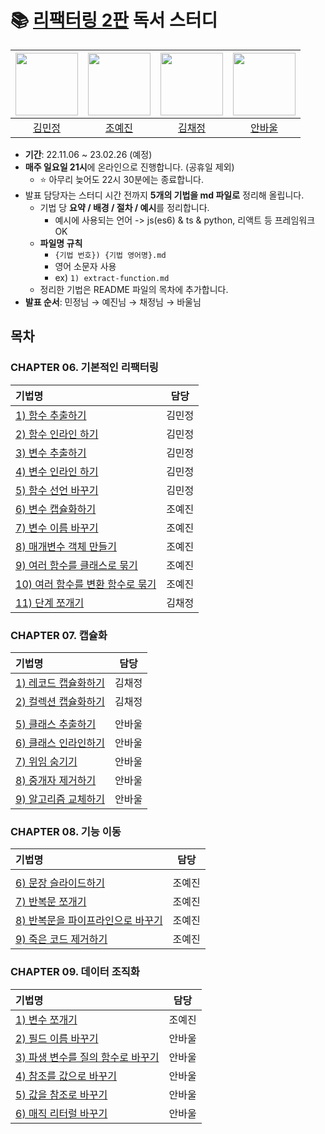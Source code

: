 # 📚 [리팩터링 2판](https://product.kyobobook.co.kr/detail/S000001810241) 독서 스터디

| [<img src="https://avatars.githubusercontent.com/kmin-jeong" width="100">](https://github.com/kmin-jeong) | [<img src="https://avatars.githubusercontent.com/ooooorobo" width="100">](https://github.com/ooooorobo) | [<img src="https://avatars.githubusercontent.com/blcklamb" width="100">](https://github.com/blcklamb) | [<img src="https://avatars.githubusercontent.com/anpaul0615" width="100">](https://github.com/anpaul0615) |
| :---------------------------------------------------------------------------------------------------: | :-----------------------------------------------------------------------------------------------------: | :-----------------------------------------------------------------------------------------------------: | :-----------------------------------------------------------------------------------------------------: |
|                                                [김민정](https://github.com/kmin-jeong)                                                 |                                                 [조예진](https://github.com/ooooorobo)                                                  |                                                 [김채정](https://github.com/blcklamb)                                                  |                                                 [안바울](https://github.com/anpaul0615)                                                  |

- **기간**: 22.11.06 ~ 23.02.26 (예정)
- **매주 일요일 21시**에 온라인으로 진행합니다. (공휴일 제외)
    - ⭐️ 아무리 늦어도 22시 30분에는 종료합니다.
- 발표 담당자는 스터디 시간 전까지 **5개의 기법을 md 파일로** 정리해 올립니다.
    - 기법 당 **요약 / 배경 / 절차 / 예시**를 정리합니다.
      - 예시에 사용되는 언어 -> js(es6) & ts & python, 리액트 등 프레임워크 OK
    - **파일명 규칙**
      - `{기법 번호}) {기법 영어명}.md`
      - 영어 소문자 사용
      - ex) `1) extract-function.md`
    - 정리한 기법은 README 파일의 목차에 추가합니다.
- **발표 순서**: 민정님 → 예진님 → 채정님 → 바울님

## 목차

### CHAPTER 06. 기본적인 리팩터링

| 기법명                                                                                                                                                              | 담당  |
|:-----------------------------------------------------------------------------------------------------------------------------------------------------------------|:---:|
| [1) 함수 추출하기](https://github.com/githru-study/book-refactoring/blob/main/ch06\)%20first-set-of-refactorings/01\)extract-function.md)                              | 김민정 |
| [2) 함수 인라인 하기](https://github.com/githru-study/book-refactoring/blob/main/ch06\)%20first-set-of-refactorings/02\)inline-function.md)                             | 김민정 |
| [3) 변수 추출하기](https://github.com/githru-study/book-refactoring/blob/main/ch06\)%20first-set-of-refactorings/03\)extract-variable.md)                              | 김민정 |
| [4) 변수 인라인 하기](https://github.com/githru-study/book-refactoring/blob/main/ch06\)%20first-set-of-refactorings/04\)inline-variable.md)                             | 김민정 |
| [5) 함수 선언 바꾸기](https://github.com/githru-study/book-refactoring/blob/main/ch06\)%20first-set-of-refactorings/05\)change-function-declaration.md)                 | 김민정 |
| [6) 변수 캡슐화하기](https://github.com/githru-study/book-refactoring/blob/main/ch06\)%20first-set-of-refactorings/06\)%20encapsulate-variable.md)                      | 조예진 |
| [7) 변수 이름 바꾸기](https://github.com/githru-study/book-refactoring/blob/main/ch06\)%20first-set-of-refactorings/07\)%20rename-variable.md)                          | 조예진 |
| [8) 매개변수 객체 만들기](https://github.com/githru-study/book-refactoring/blob/main/ch06\)%20first-set-of-refactorings/08\)%20introduce-parameter-object.md)             | 조예진 |
| [9) 여러 함수를 클래스로 묶기](https://github.com/githru-study/book-refactoring/blob/main/ch06\)%20first-set-of-refactorings/09\)%20combine-functions-into-class.md)        | 조예진 |
| [10) 여러 함수를 변환 함수로 묶기](https://github.com/githru-study/book-refactoring/blob/main/ch06\)%20first-set-of-refactorings/10\)%20combine-functions-into-transform.md) | 조예진 |
| [11) 단계 쪼개기](https://github.com/githru-study/book-refactoring/blob/main/ch06\)%20first-set-of-refactorings/11\)%20split-phase.md)                                | 김채정 |


### CHAPTER 07. 캡슐화

| 기법명                                                                       | 담당  |
|:--------------------------------------------------------------------------|:---:|
| [1) 레코드 캡슐화하기](./ch07\)%20encapsulation/01\)%20encapsulate-record.md)     | 김채정 |
| [2) 컬렉션 캡슐화하기](./ch07\)%20encapsulation/02\)%20encapsulate-collection.md) | 김채정 |
|||
| [5) 클래스 추출하기](./ch07\)%20encapsulation/05\)%20extract-class.md)           | 안바울 |
| [6) 클래스 인라인하기](./ch07\)%20encapsulation/06\)%20inline-class.md)           | 안바울 |
| [7) 위임 숨기기](./ch07\)%20encapsulation/07\)%20hide-delegate.md)             | 안바울 |
| [8) 중개자 제거하기](./ch07\)%20encapsulation/08\)%20remove-middle-man.md)       | 안바울 |
| [9) 알고리즘 교체하기](./ch07\)%20encapsulation/09\)%20substitute-algorithm.md)   | 안바울 |

### CHAPTER 08. 기능 이동

| 기법명                                                                                    |담당|
|:---------------------------------------------------------------------------------------|:----:|
|||
| [6) 문장 슬라이드하기](./ch08\)%20moving-features/06\)%20slide-statements.md)                  | 조예진 |
| [7) 반복문 쪼개기](./ch08\)%20moving-features/07\)%20split-loop.md)                          | 조예진 |
| [8) 반복문을 파이프라인으로 바꾸기](./ch08\)%20moving-features/08\)%20replace-loop-with-pipeline.md) | 조예진 |
| [9) 죽은 코드 제거하기](./ch08\)%20moving-features/09\)%20remove-dead-code.md)                 | 조예진 |

### CHAPTER 09. 데이터 조직화

| 기법명                                                          | 담당  |
|:-------------------------------------------------------------|:---:|
| [1) 변수 쪼개기](./ch09\)%20organizing-data/01\)%20split-variable.md) | 조예진 |
| [2) 필드 이름 바꾸기](./ch09\)%20organizing-data/02\)%20rename-field.md) | 안바울 |
| [3) 파생 변수를 질의 함수로 바꾸기](./ch09\)%20organizing-data/03\)%20replace-derived-variable-with-query.md) | 안바울 |
| [4) 참조를 값으로 바꾸기](./ch09\)%20organizing-data/04\)%20change-reference-to-value.md) | 안바울 |
| [5) 값을 참조로 바꾸기](./ch09\)%20organizing-data/05\)%20change-value-to-reference.md) | 안바울 |
| [6) 매직 리터럴 바꾸기](./ch09\)%20organizing-data/06\)%20replace-magic-literal.md) | 안바울 |

